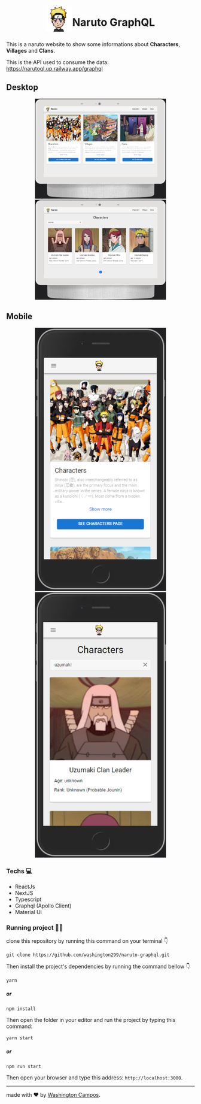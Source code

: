 <div style="display: flex; justify-content: center; align-items: center;">
    <img src="/public/assets/images/naruto.png" width="70" height="70">
    <h1>Naruto GraphQL</h1>
</div>

This is a naruto website to show some informations about **Characters**, **Villages** and **Clans**.

This is the API used to consume the data: https://narutoql.up.railway.app/graphql

## Desktop

<p align="center">
    <img src="/public/assets/design/desktop-home.png" width="350" />
    <img src="/public/assets/design/desktop-characters.png" width="350" />
</p>

## Mobile

<p align="center">
    <img src="/public/assets/design/mobile-home.png" width="350" />
    <img src="/public/assets/design/mobile-characters.png" width="350" />
</p>

### Techs 💻

- ReactJs
- NextJS
- Typescript
- Graphql (Apollo Client)
- Material Ui

### Running project 👨‍💻

clone this repository by running this command on your terminal 👇

```github
git clone https://github.com/washington299/naruto-graphql.git
```

Then install the project's dependencies by running the command bellow 👇

```github
yarn
```

##### or

```github
npm install
```


Then open the folder in your editor and run the project by typing this command:

```github
yarn start
```

##### or

```github
npm run start
```

Then open your browser and type this address: `http://localhost:3000`.

---

made with ❤️ by [Washington Campos](https://github.com/washington299).